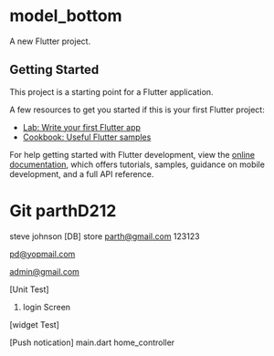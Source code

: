 # model_bottom

A new Flutter project.

## Getting Started

This project is a starting point for a Flutter application.

A few resources to get you started if this is your first Flutter project:

- [Lab: Write your first Flutter app](https://docs.flutter.dev/get-started/codelab)
- [Cookbook: Useful Flutter samples](https://docs.flutter.dev/cookbook)

For help getting started with Flutter development, view the
[online documentation](https://docs.flutter.dev/), which offers tutorials,
samples, guidance on mobile development, and a full API reference.

# Git parthD212

steve johnson
[DB] store
parth@gmail.com 
123123

pd@yopmail.com

admin@gmail.com


[Unit Test]
1. login Screen

[widget Test]

[Push notication]
main.dart
home_controller
